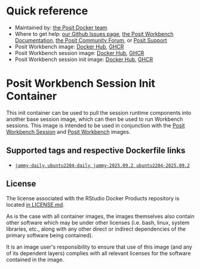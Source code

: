 # Quick reference

* Maintained by: [the Posit Docker team](https://github.com/rstudio/rstudio-docker-products)
* Where to get help: [our Github Issues page](https://github.com/rstudio/rstudio-docker-products/issues), 
  [the Posit Workbench Documentation](https://docs.posit.co/ide/), 
  [the Posit Community Forum](https://forum.posit.co/c/posit-professional-hosted/posit-workbench/69), 
  or [Posit Support](https://support.posit.co/hc/en-us)
* Posit Workbench image: [Docker Hub](https://hub.docker.com/r/rstudio/rstudio-workbench), 
  [GHCR](https://github.com/rstudio/rstudio-docker-products/pkgs/container/rstudio-workbench)
* Posit Workbench session image: [Docker Hub](https://hub.docker.com/r/rstudio/workbench-session),
  [GHCR](https://github.com/rstudio/rstudio-docker-products/pkgs/container/workbench-session)
* Posit Workbench session init image: [Docker Hub](https://hub.docker.com/r/rstudio/workbench-session-init),
  [GHCR](https://github.com/rstudio/rstudio-docker-products/pkgs/container/workbench-session-init)

# Posit Workbench Session Init Container

This init container can be used to pull the session runtime components into another base session image, which can then 
be used to run Workbench sessions. This image is intended to be used in conjunction with the 
[Posit Workbench Session](https://hub.docker.com/r/rstudio/workbench-session) and 
[Posit Workbench](https://hub.docker.com/r/rstudio/rstudio-workbench) images.

## Supported tags and respective Dockerfile links

* [`jammy-daily`, `ubuntu2204-daily`, `jammy-2025.09.2`, `ubuntu2204-2025.09.2`](https://github.com/rstudio/rstudio-docker-products/blob/main/workbench-session-init/Dockerfile.ubuntu2204)

## License

The license associated with the RStudio Docker Products repository is located [in LICENSE.md](https://github.com/rstudio/rstudio-docker-products/blob/main/LICENSE.md).

As is the case with all container images, the images themselves also contain other software which may be under other
licenses (i.e. bash, linux, system libraries, etc., along with any other direct or indirect dependencies of the primary
software being contained).

It is an image user's responsibility to ensure that use of this image (and any of its dependent layers) complies with
all relevant licenses for the software contained in the image.

